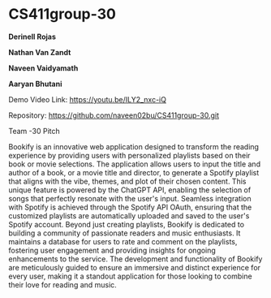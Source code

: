 # CS411group-30
**Derinell Rojas**

**Nathan Van Zandt**


**Naveen Vaidyamath**


**Aaryan Bhutani**




Demo Video Link: https://youtu.be/ILY2_nxc-iQ

Repository: https://github.com/naveen02bu/CS411group-30.git 

Team -30 Pitch

Bookify is an innovative web application designed to transform the reading experience by providing users with personalized playlists based on their book or movie selections. 
The application allows users to input the title and author of a book, or a movie title and director, to generate a Spotify playlist that aligns with the vibe, themes, and plot
of their chosen content. This unique feature is powered by the ChatGPT API, enabling the selection of songs that perfectly resonate with the user's input. Seamless integration
with Spotify is achieved through the Spotify API OAuth, ensuring that the customized playlists are automatically uploaded and saved to the user's Spotify account. Beyond just 
creating playlists, Bookify is dedicated to building a community of passionate readers and music enthusiasts. It maintains a database for users to rate and comment on the playlists, 
fostering user engagement and providing insights for ongoing enhancements to the service. The development and functionality of Bookify are meticulously guided to ensure an immersive and 
distinct experience for every user, making it a standout application for those looking to combine their love for reading and music.
